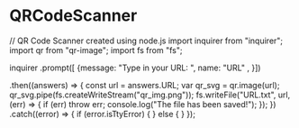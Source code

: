 # QRCodeScanner
// QR Code Scanner created using node.js
import inquirer from "inquirer";
import qr from "qr-image";
import fs from "fs";

inquirer
  .prompt([
    {message: "Type in your URL: ", 
        name: "URL" ,
 }])
  
 .then((answers) => {
    const url = answers.URL;
    var qr_svg = qr.image(url);
qr_svg.pipe(fs.createWriteStream("qr_img.png"));
fs.writeFile("URL.txt", url, (err) => {
    if (err) throw err;
    console.log("The file has been saved!");
  }); 
 })
  .catch((error) => {
    if (error.isTtyError) {
    } else {
    }
});
